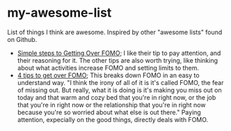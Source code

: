 # my-awesome-list
List of things I think are awesome. Inspired by other "awesome lists" found on Github.


* [Simple steps to Getting Over FOMO](https://aultman.org/blog/caring-for-you/simple-steps-to-getting-over-fomo/#/); I like their tip to pay attention, and their reasoning for it. The other tips are also worth trying, like thinking about what activities increase FOMO and setting limits to them.
* [4 tips to get over FOMO](https://www.npr.org/2022/05/16/1099226028/how-to-overcome-fomo); This breaks down FOMO in an easy to understand way. "I think the irony of all of it is it's called FOMO, the fear of missing out. But really, what it is doing is it's making you miss out on today and that warm and cozy bed that you're in right now, or the job that you're in right now or the relationship that you're in right now because you're so worried about what else is out there." Paying attention, expecially on the good things, directly deals with FOMO.
